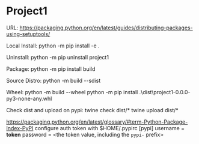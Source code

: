 # Project1

URL: https://packaging.python.org/en/latest/guides/distributing-packages-using-setuptools/


Local Install:
python -m pip install -e .

Uninstall:
python -m pip uninstall project1

Package:
python -m pip install build

Source Distro:
python -m build --sdist

Wheel:
python -m build --wheel
python -m pip install .\dist\project1-0.0.0-py3-none-any.whl


Check dist and upload on pypi:
twine check dist/*
twine upload dist/*



https://packaging.python.org/en/latest/glossary/#term-Python-Package-Index-PyPI
configure auth token with $HOME/.pypirc
[pypi]
username = __token__
password = <the token value, including the `pypi-` prefix>